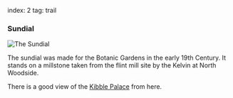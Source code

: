 index: 2
tag: trail

### Sundial

![The Sundial](sundial.jpg)

The sundial was made for the Botanic Gardens in
the early 19th Century. It stands on a millstone
taken from the flint mill site by the Kelvin at
North Woodside.

There is a good view of the [Kibble Palace](page/3) from here.
